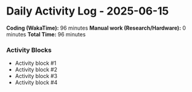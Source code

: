 # Daily Activity Log - 2025-06-15

**Coding (WakaTime):** 96 minutes
**Manual work (Research/Hardware):** 0 minutes
**Total Time:** 96 minutes

### Activity Blocks
- Activity block #1
- Activity block #2
- Activity block #3
- Activity block #4
